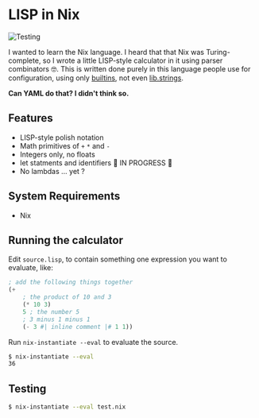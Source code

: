 # LISP in Nix

![Testing](https://github.com/adueck/lisp-in-nix/actions/workflows/testing.yaml/badge.svg)

I wanted to learn the Nix language. I heard that that Nix was Turing-complete, so I wrote a little LISP-style calculator in it using parser combinators 🤓. This is written done purely in this language people use for configuration, using only [builtins](https://nix.dev/manual/nix/2.18/language/builtins), not even [lib.strings](https://ryantm.github.io/nixpkgs/functions/library/strings/).

**Can YAML do that? I didn't think so.**

## Features

- LISP-style polish notation
- Math primitives of `+` `*` and `-`
- Integers only, no floats
- let statments and identifiers 🚧 IN PROGRESS 🚧
- No lambdas ... yet ?

## System Requirements

- Nix

## Running the calculator

Edit `source.lisp`, to contain something one expression you want to evaluate, like:

```lisp
; add the following things together
(+
    ; the product of 10 and 3
    (* 10 3)
    5 ; the number 5
    ; 3 minus 1 minus 1
    (- 3 #| inline comment |# 1 1))
```

Run `nix-instantiate --eval` to evaluate the source.

```bash
$ nix-instantiate --eval
36
```

## Testing

```bash
$ nix-instantiate --eval test.nix
```
